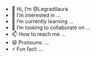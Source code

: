 - 👋 Hi, I’m @Legradilaura
- 👀 I’m interested in ...
- 🌱 I’m currently learning ...
- 💞️ I’m looking to collaborate on ...
- 📫 How to reach me ...
- 😄 Pronouns: ...
- ⚡ Fun fact: ...

<!---
Legradilaura/Legradilaura is a ✨ special ✨ repository because its `README.md` (this file) appears on your GitHub profile.
You can click the Preview link to take a look at your changes.
--->
